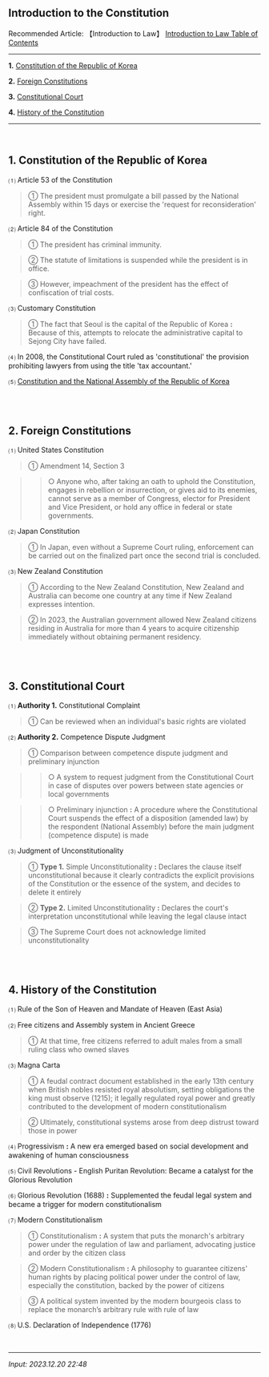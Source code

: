 ## **Introduction to the Constitution**

Recommended Article: 【Introduction to Law】 [Introduction to Law Table of Contents](https://jb243.github.io/pages/1733)

---

**1.** [Constitution of the Republic of Korea](#1-constitution-of-the-republic-of-korea)

**2.** [Foreign Constitutions](#2-foreign-constitutions)

**3.** [Constitutional Court](#3-constitutional-court)

**4.** [History of the Constitution](#4-history-of-the-constitution)

---

<br>

## **1. Constitution of the Republic of Korea**

 ⑴ Article 53 of the Constitution

> ① The president must promulgate a bill passed by the National Assembly within 15 days or exercise the 'request for reconsideration' right.

 ⑵ Article 84 of the Constitution

> ① The president has criminal immunity.

> ② The statute of limitations is suspended while the president is in office.

> ③ However, impeachment of the president has the effect of confiscation of trial costs.

 ⑶ Customary Constitution

> ① The fact that Seoul is the capital of the Republic of Korea **:** Because of this, attempts to relocate the administrative capital to Sejong City have failed.

 ⑷ In 2008, the Constitutional Court ruled as 'constitutional' the provision prohibiting lawyers from using the title 'tax accountant.'

 ⑸ [Constitution and the National Assembly of the Republic of Korea](https://jb243.github.io/pages/157)

<br>

<br>

## **2. Foreign Constitutions**

⑴ United States Constitution

> ① Amendment 14, Section 3

>> ○ Anyone who, after taking an oath to uphold the Constitution, engages in rebellion or insurrection, or gives aid to its enemies, cannot serve as a member of Congress, elector for President and Vice President, or hold any office in federal or state governments.

⑵ Japan Constitution

> ① In Japan, even without a Supreme Court ruling, enforcement can be carried out on the finalized part once the second trial is concluded.

⑶ New Zealand Constitution

> ① According to the New Zealand Constitution, New Zealand and Australia can become one country at any time if New Zealand expresses intention.

> ② In 2023, the Australian government allowed New Zealand citizens residing in Australia for more than 4 years to acquire citizenship immediately without obtaining permanent residency.

<br>

<br>

## **3. Constitutional Court**

 ⑴ **Authority 1.** Constitutional Complaint

> ① Can be reviewed when an individual's basic rights are violated

 ⑵ **Authority 2.** Competence Dispute Judgment

> ① Comparison between competence dispute judgment and preliminary injunction

>> ○ A system to request judgment from the Constitutional Court in case of disputes over powers between state agencies or local governments

>> ○ Preliminary injunction **:** A procedure where the Constitutional Court suspends the effect of a disposition (amended law) by the respondent (National Assembly) before the main judgment (competence dispute) is made

 ⑶ Judgment of Unconstitutionality

> ① **Type 1.** Simple Unconstitutionality **:** Declares the clause itself unconstitutional because it clearly contradicts the explicit provisions of the Constitution or the essence of the system, and decides to delete it entirely

> ② **Type 2.** Limited Unconstitutionality **:** Declares the court's interpretation unconstitutional while leaving the legal clause intact

> ③ The Supreme Court does not acknowledge limited unconstitutionality

<br>

<br>

## **4. History of the Constitution**

 ⑴ Rule of the Son of Heaven and Mandate of Heaven (East Asia)

 ⑵ Free citizens and Assembly system in Ancient Greece

> ① At that time, free citizens referred to adult males from a small ruling class who owned slaves

 ⑶ Magna Carta

> ① A feudal contract document established in the early 13th century when British nobles resisted royal absolutism, setting obligations the king must observe (1215); it legally regulated royal power and greatly contributed to the development of modern constitutionalism

> ② Ultimately, constitutional systems arose from deep distrust toward those in power

 ⑷ Progressivism **:** A new era emerged based on social development and awakening of human consciousness

 ⑸ Civil Revolutions - English Puritan Revolution: Became a catalyst for the Glorious Revolution

 ⑹ Glorious Revolution (1688) **:** Supplemented the feudal legal system and became a trigger for modern constitutionalism

 ⑺ Modern Constitutionalism

> ① Constitutionalism **:** A system that puts the monarch's arbitrary power under the regulation of law and parliament, advocating justice and order by the citizen class

> ② Modern Constitutionalism **:** A philosophy to guarantee citizens' human rights by placing political power under the control of law, especially the constitution, backed by the power of citizens

> ③ A political system invented by the modern bourgeois class to replace the monarch’s arbitrary rule with rule of law

 ⑻ U.S. Declaration of Independence (1776)

<br>

---

_Input: 2023.12.20 22:48_
